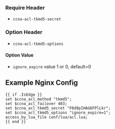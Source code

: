 <!-----------------------------

- File Name : README.md

- Purpose :

- Creation Date : 06-29-2017

- Last Modified : Thu 29 Jun 2017 09:56:59 PM UTC

- Created By : Kiyor

------------------------------->

### Require Header

- `ccna-acl-tkmd5-secret`

### Option Header

- `ccna-acl-tkmd5-options`

#### Option Value

- `ignore_expire` value 1 or 0, default=0

## Example Nginx Config

```text
{{ if .IsEdge }}
set $ccna_acl_method "tkmd5";
set $ccna_acl_failover 403;
set $ccna_acl_tkmd5_secret "F0d9pIHAG6FPlLkr";
set $ccna_acl_tkmd5_options "ignore_expire=1";
access_by_lua_file conf/lua/acl.lua;
{{ end }}
```
